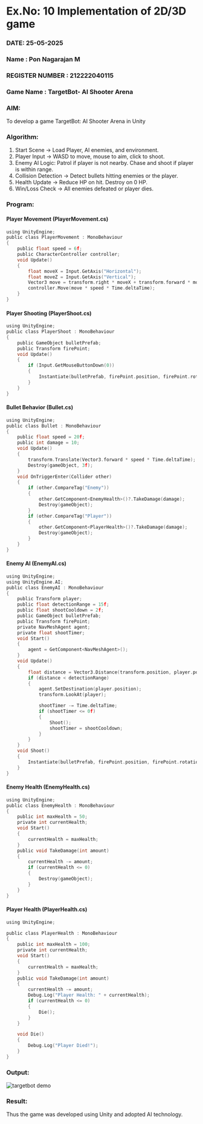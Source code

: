 # Ex.No: 10  Implementation of 2D/3D game 
### DATE: 25-05-2025
### Name : Pon Nagarajan M
### REGISTER NUMBER : 212222040115
### Game Name : TargetBot- AI Shooter Arena
### AIM: 
To develop a game TargetBot: AI Shooter Arena in Unity 
### Algorithm:
1. Start Scene → Load Player, AI enemies, and environment.
2. Player Input → WASD to move, mouse to aim, click to shoot.
3. Enemy AI Logic:
      Patrol if player is not nearby.
      Chase and shoot if player is within range.
4. Collision Detection → Detect bullets hitting enemies or the player.
5. Health Update → Reduce HP on hit. Destroy on 0 HP.
6. Win/Loss Check → All enemies defeated or player dies. 
### Program:

#### Player Movement (PlayerMovement.cs)
```c
using UnityEngine;
public class PlayerMovement : MonoBehaviour
{
    public float speed = 6f;
    public CharacterController controller;
    void Update()
    {
        float moveX = Input.GetAxis("Horizontal");
        float moveZ = Input.GetAxis("Vertical");
        Vector3 move = transform.right * moveX + transform.forward * moveZ;
        controller.Move(move * speed * Time.deltaTime);
    }
}
```
#### Player Shooting (PlayerShoot.cs)
```c
using UnityEngine;
public class PlayerShoot : MonoBehaviour
{
    public GameObject bulletPrefab;
    public Transform firePoint;
    void Update()
    {
        if (Input.GetMouseButtonDown(0))
        {
            Instantiate(bulletPrefab, firePoint.position, firePoint.rotation);
        }
    }
}
```
#### Bullet Behavior (Bullet.cs)
```c
using UnityEngine;
public class Bullet : MonoBehaviour
{
    public float speed = 20f;
    public int damage = 10;
    void Update()
    {
        transform.Translate(Vector3.forward * speed * Time.deltaTime);
        Destroy(gameObject, 3f); 
    }
    void OnTriggerEnter(Collider other)
    {
        if (other.CompareTag("Enemy"))
        {
            other.GetComponent<EnemyHealth>()?.TakeDamage(damage);
            Destroy(gameObject);
        }
        if (other.CompareTag("Player"))
        {
            other.GetComponent<PlayerHealth>()?.TakeDamage(damage);
            Destroy(gameObject);
        }
    }
}
```
#### Enemy AI (EnemyAI.cs)
```c
using UnityEngine;
using UnityEngine.AI;
public class EnemyAI : MonoBehaviour
{
    public Transform player;
    public float detectionRange = 15f;
    public float shootCooldown = 2f;
    public GameObject bulletPrefab;
    public Transform firePoint;
    private NavMeshAgent agent;
    private float shootTimer;
    void Start()
    {
        agent = GetComponent<NavMeshAgent>();
    }
    void Update()
    {
        float distance = Vector3.Distance(transform.position, player.position);
        if (distance < detectionRange)
        {
            agent.SetDestination(player.position);
            transform.LookAt(player);

            shootTimer -= Time.deltaTime;
            if (shootTimer <= 0f)
            {
                Shoot();
                shootTimer = shootCooldown;
            }
        }
    }
    void Shoot()
    {
        Instantiate(bulletPrefab, firePoint.position, firePoint.rotation);
    }
}
```
#### Enemy Health (EnemyHealth.cs)
```c
using UnityEngine;
public class EnemyHealth : MonoBehaviour
{
    public int maxHealth = 50;
    private int currentHealth;
    void Start()
    {
        currentHealth = maxHealth;
    }
    public void TakeDamage(int amount)
    {
        currentHealth -= amount;
        if (currentHealth <= 0)
        {
            Destroy(gameObject);
        }
    }
}
```
#### Player Health (PlayerHealth.cs)
```c
using UnityEngine;

public class PlayerHealth : MonoBehaviour
{
    public int maxHealth = 100;
    private int currentHealth;
    void Start()
    {
        currentHealth = maxHealth;
    }
    public void TakeDamage(int amount)
    {
        currentHealth -= amount;
        Debug.Log("Player Health: " + currentHealth);
        if (currentHealth <= 0)
        {
            Die();
        }
    }

    void Die()
    {
        Debug.Log("Player Died!");
    }
}
```
### Output:
![targetbot demo](https://github.com/user-attachments/assets/c19da4ff-cd6a-441a-b981-79a0ae18fd37)

### Result:
Thus the game was developed using Unity and adopted AI technology.
